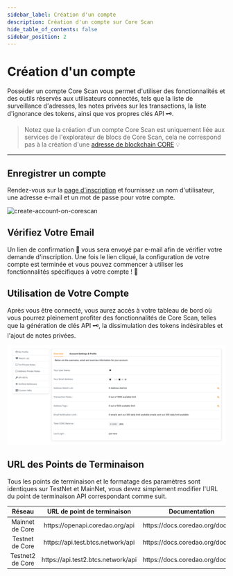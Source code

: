 ```yaml
---
sidebar_label: Création d'un compte
description: Création d'un compte sur Core Scan
hide_table_of_contents: false
sidebar_position: 2
---
```


# Création d'un compte

Posséder un compte Core Scan vous permet d'utiliser des fonctionnalités et des outils réservés aux utilisateurs connectés, tels que la liste de surveillance d'adresses, les notes privées sur les transactions, la liste d'ignorance des tokens, ainsi que vos propres clés API 🗝.

> Notez que la création d'un compte Core Scan est uniquement liée aux services de l'explorateur de blocs de Core Scan, cela ne correspond pas à la création d'une [adresse de blockchain CORE](https://info.etherscan.com/what-is-an-ethereum-address/) 💡

***

## Enregistrer un compte

Rendez-vous sur la [page d'inscription](https://scan.coredao.org/register) et fournissez un nom d'utilisateur, une adresse e-mail et un mot de passe pour votre compte.

![create-account-on-corescan](../assets/image\(2\).png)

## Vérifiez Votre Email

Un lien de confirmation 🔗 vous sera envoyé par e-mail afin de vérifier votre demande d'inscription. Une fois le lien cliqué, la configuration de votre compte est terminée et vous pouvez commencer à utiliser les fonctionnalités spécifiques à votre compte ! 🎉

## Utilisation de Votre Compte

Après vous être connecté, vous aurez accès à votre tableau de bord où vous pourrez pleinement profiter des fonctionnalités de Core Scan, telles que la génération de clés API 🗝, la dissimulation des tokens indésirables et l'ajout de notes privées.

![create-account-on-corescan](../assets/image.png)

## URL des Points de Terminaison

Tous les points de terminaison et le formatage des paramètres sont identiques sur TestNet et MainNet, vous devez simplement modifier l'URL du point de terminaison API correspondant comme suit.

<table><thead><tr><th width="155.33333333333331" align="center">Réseau</th><th align="center">URL de point de terminaison</th><th align="center">Documentation</th></tr></thead><tbody><tr><td align="center">Mainnet de Core</td><td align="center">https://openapi.coredao.org/api</td><td align="center">https://docs.coredao.org/docs/api</td></tr><tr><td align="center">Testnet de Core</td><td align="center">https://api.test.btcs.network/api</td><td align="center">https://docs.coredao.org/docs/api</td></tr><tr><td align="center">Testnet2 de Core</td><td align="center">https://api.test2.btcs.network/api</td><td align="center">https://docs.coredao.org/docs/api</td></tr></tbody></table>
